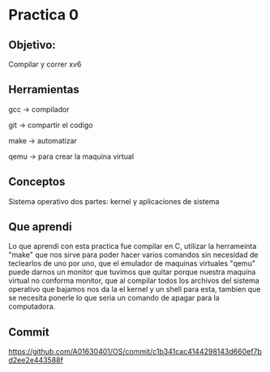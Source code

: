 # Practica 0
## Objetivo:
Compilar y correr xv6

## Herramientas
gcc -> compilador

git -> compartir el codigo

make -> automatizar

qemu -> para crear la maquina virtual

## Conceptos
Sistema operativo dos partes: kernel y aplicaciones de sistema

## Que aprendi
Lo que aprendi con esta practica fue compilar en C, utilizar la herrameinta "make" que nos sirve para poder hacer varios comandos sin necesidad de teclearlos de uno por uno, que el emulador de maquinas virtuales "qemu" puede darnos un monitor que tuvimos que quitar porque nuestra maquina virtual no conforma monitor, que al compilar todos los archivos del sistema operativo que bajamos nos da la el kernel y un shell para esta, tambien que se necesita ponerle lo que seria un comando de apagar para la computadora.

## Commit
https://github.com/A01630401/OS/commit/c1b341cac4144298143d660ef7bd2ee2e443588f
